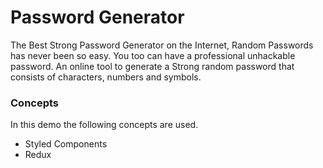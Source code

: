 Password Generator
=========

The Best Strong Password Generator on the Internet, Random Passwords has never been so easy. You too can have a professional unhackable password. An online tool to generate a Strong random password that consists of characters, numbers and symbols.







### Concepts
In this demo the following concepts are used.

* Styled Components
* Redux
